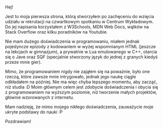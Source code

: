 Hej!

Jest to moja pierwsza strona, którą stworzyłem po zachęceniu do wzięcia udziału w rekrutacji na czwartkowym spotkaniu w Centrum Wykładowym. Do jej napisania korzystałem z W3Schools, MDN Web Docs, wątków na Stack Overflow oraz kilku poradników na Youtubie. 

Nie mam dużego doświadczenia w programowaniu, miałem jednak pojedyncze epizody z kodowaniem w wyżej wspomnianym HTML (jeszcze na lekcjach w gimnazjum), a prywatnie w Lua emulowanego w C++, otarcia się o Jave oraz SQF (specjalnie stworzony język do jednej z granych kiedyś przeze mnie gier).

Mimo, że programowaniem nigdy nie zająłem się na poważnie, było one rzeczą, które zawsze mnie intrygowało, jednak jego naukę ciągle odkładałem na później. Nie ma więc chyba lepszego momentu, aby zacząć, niż studia :D Moim głównym celem jest zdobycie doświadczenia i obycia się z programowaniem na wyższym poziomie, niż tworzenie małych projektów, głównie wzorowanych z internetu. 

Mam nadzieję, że mimo mojego nikłego doświadczenia, zauważycie moje ukryte podstawy do nauki :P

Pozdrawiam!
